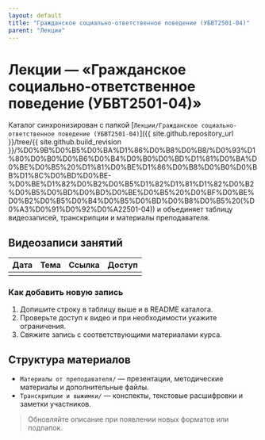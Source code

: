 ```yaml
---
layout: default
title: "Гражданское социально-ответственное поведение (УБВТ2501-04)"
parent: "Лекции"
---
```


# Лекции — «Гражданское социально-ответственное поведение (УБВТ2501-04)»

Каталог синхронизирован с папкой [`Лекции/Гражданское социально-ответственное поведение (УБВТ2501-04)`]({{ site.github.repository_url }}/tree/{{ site.github.build_revision }}/%D0%9B%D0%B5%D0%BA%D1%86%D0%B8%D0%B8/%D0%93%D1%80%D0%B0%D0%B6%D0%B4%D0%B0%D0%BD%D1%81%D0%BA%D0%BE%D0%B5%20%D1%81%D0%BE%D1%86%D0%B8%D0%B0%D0%BB%D1%8C%D0%BD%D0%BE-%D0%BE%D1%82%D0%B2%D0%B5%D1%82%D1%81%D1%82%D0%B2%D0%B5%D0%BD%D0%BD%D0%BE%D0%B5%20%D0%BF%D0%BE%D0%B2%D0%B5%D0%B4%D0%B5%D0%BD%D0%B8%D0%B5%20(%D0%A3%D0%91%D0%92%D0%A22501-04)) и объединяет таблицу видеозаписей, транскрипции и материалы преподавателя.

## Видеозаписи занятий

| Дата | Тема | Ссылка | Доступ |
|------|------|--------|--------|
|      |      |        |        |

### Как добавить новую запись

1. Допишите строку в таблицу выше и в README каталога.
2. Проверьте доступ к видео и при необходимости укажите ограничения.
3. Свяжите запись с соответствующими материалами курса.

## Структура материалов

- `Материалы от преподавателя/` — презентации, методические материалы и дополнительные файлы.
- `Транскрипции и выжимки/` — конспекты, текстовые расшифровки и заметки участников.

> Обновляйте описание при появлении новых форматов или подпапок.
